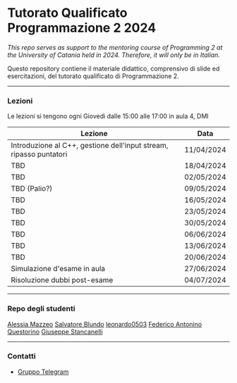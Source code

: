 # Tutorato Qualificato Programmazione 2 2024

_This repo serves as support to the mentoring course of Programming 2 at the University of Catania held in 2024. Therefore, it will only be in Italian._

Questo repository contiene il materiale didattico, comprensivo di slide ed esercitazioni, del tutorato qualificato di Programmazione 2.

---

### Lezioni

Le lezioni si tengono ogni Giovedì dalle 15:00 alle 17:00 in aula 4, DMI

| Lezione                                                   | Data       |
| --------------------------------------------------------- | ---------- |
| Introduzione al C++, gestione dell'input stream, ripasso puntatori | 11/04/2024 |
| TBD | 18/04/2024 |
| TBD | 02/05/2024 |
| TBD (Palio?) | 09/05/2024 |
| TBD | 16/05/2024 |
| TBD | 23/05/2024 |
| TBD | 30/05/2024 |
| TBD | 06/06/2024 |
| TBD | 13/06/2024 |
| TBD | 20/06/2024 |
| Simulazione d'esame in aula | 27/06/2024 |
| Risoluzione dubbi post-esame | 04/07/2024 |

---

### Repo degli studenti

[Alessia Mazzeo](https://github.com/mazzeoalessia/Programmazione2)
[Salvatore Blundo](https://github.com/sb-347/PROGRAMMAZIONE2)
[leonardo0503](https://github.com/leonardo0503/tutorato-prog2)
[Federico Antonino Questorino](https://github.com/DiscoHalo0/Prog2-tutorato.git)
[Giuseppe Stancanelli](https://github.com/Giuseppe-code/Programmazione-2.git)

---

### Contatti
- [Gruppo Telegram](https://t.me/+CmBdQcu1bVhiMDA0)
